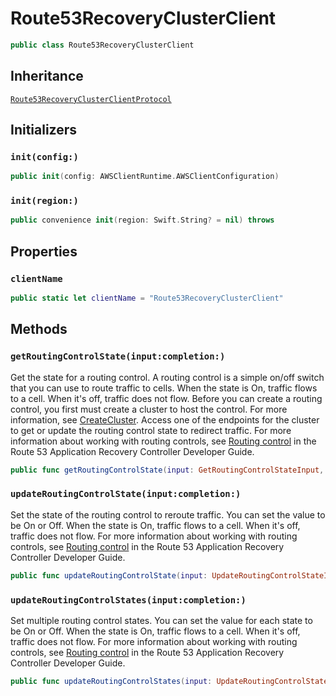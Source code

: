 # Route53RecoveryClusterClient

``` swift
public class Route53RecoveryClusterClient 
```

## Inheritance

[`Route53RecoveryClusterClientProtocol`](/aws-sdk-swift/reference/0.x/AWSRoute53RecoveryCluster/Route53RecoveryClusterClientProtocol)

## Initializers

### `init(config:)`

``` swift
public init(config: AWSClientRuntime.AWSClientConfiguration) 
```

### `init(region:)`

``` swift
public convenience init(region: Swift.String? = nil) throws 
```

## Properties

### `clientName`

``` swift
public static let clientName = "Route53RecoveryClusterClient"
```

## Methods

### `getRoutingControlState(input:completion:)`

Get the state for a routing control. A routing control is a simple on/off switch that you can use to route traffic to cells. When the state is On, traffic flows to a cell. When it's off, traffic does not flow. Before you can create a routing control, you first must create a cluster to host the control. For more information, see [CreateCluster](https://docs.aws.amazon.com/recovery-cluster/latest/api/cluster.html). Access one of the endpoints for the cluster to get or update the routing control state to redirect traffic. For more information about working with routing controls, see [Routing control](https://docs.aws.amazon.com/r53recovery/latest/dg/routing-control.html) in the Route 53 Application Recovery Controller Developer Guide.

``` swift
public func getRoutingControlState(input: GetRoutingControlStateInput, completion: @escaping (ClientRuntime.SdkResult<GetRoutingControlStateOutputResponse, GetRoutingControlStateOutputError>) -> Void)
```

### `updateRoutingControlState(input:completion:)`

Set the state of the routing control to reroute traffic. You can set the value to be On or Off. When the state is On, traffic flows to a cell. When it's off, traffic does not flow. For more information about working with routing controls, see [Routing control](https://docs.aws.amazon.com/r53recovery/latest/dg/routing-control.html) in the Route 53 Application Recovery Controller Developer Guide.

``` swift
public func updateRoutingControlState(input: UpdateRoutingControlStateInput, completion: @escaping (ClientRuntime.SdkResult<UpdateRoutingControlStateOutputResponse, UpdateRoutingControlStateOutputError>) -> Void)
```

### `updateRoutingControlStates(input:completion:)`

Set multiple routing control states. You can set the value for each state to be On or Off. When the state is On, traffic flows to a cell. When it's off, traffic does not flow. For more information about working with routing controls, see [Routing control](https://docs.aws.amazon.com/r53recovery/latest/dg/routing-control.html) in the Route 53 Application Recovery Controller Developer Guide.

``` swift
public func updateRoutingControlStates(input: UpdateRoutingControlStatesInput, completion: @escaping (ClientRuntime.SdkResult<UpdateRoutingControlStatesOutputResponse, UpdateRoutingControlStatesOutputError>) -> Void)
```
